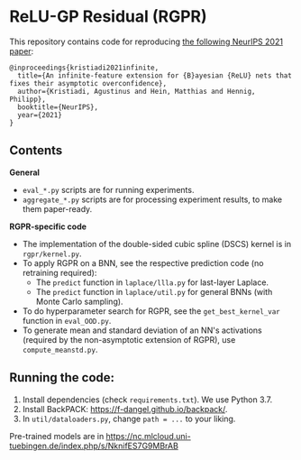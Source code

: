 # ReLU-GP Residual (RGPR)

This repository contains code for reproducing [the following NeurIPS 2021 paper](https://arxiv.org/abs/2010.02709):

```
@inproceedings{kristiadi2021infinite,
  title={An infinite-feature extension for {B}ayesian {ReLU} nets that fixes their asymptotic overconfidence},
  author={Kristiadi, Agustinus and Hein, Matthias and Hennig, Philipp},
  booktitle={NeurIPS},
  year={2021}
}
```

## Contents

**General**

* `eval_*.py` scripts are for running experiments.
* `aggregate_*.py` scripts are for processing experiment results, to make them paper-ready.

**RGPR-specific code**

* The implementation of the double-sided cubic spline (DSCS) kernel is in `rgpr/kernel.py`.
* To apply RGPR on a BNN, see the respective prediction code (no retraining required):
  * The `predict` function in `laplace/llla.py` for last-layer Laplace.
  * The `predict` function in `laplace/util.py` for general BNNs (with Monte Carlo sampling).
* To do hyperparameter search for RGPR, see the `get_best_kernel_var` function in `eval_OOD.py`.
* To generate mean and standard deviation of an NN's activations (required by the non-asymptotic extension of RGPR), use `compute_meanstd.py`.

## Running the code:

1. Install dependencies (check `requirements.txt`). We use Python 3.7.
2. Install BackPACK: <https://f-dangel.github.io/backpack/>.
3. In `util/dataloaders.py`, change `path = ...` to your liking.

Pre-trained models are in <https://nc.mlcloud.uni-tuebingen.de/index.php/s/NknifES7G9MBrAB>
